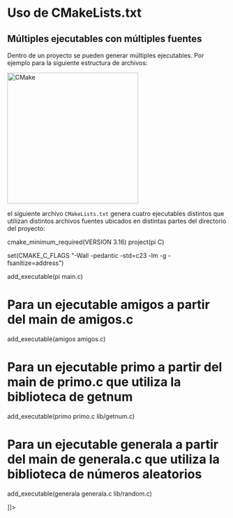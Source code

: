# Uso de CMakeLists.txt

## Múltiples ejecutables con múltiples fuentes

Dentro de un proyecto se pueden generar múltiples ejecutables. 
Por ejemplo para la siguiente estructura de archivos:

<img src="cmake.png" alt="CMake" width="300"/>

el siguiente archivo 
<code>CMakeLists.txt</code>
genera cuatro ejecutables distintos que utilizan distintos archivos fuentes ubicados
en distintas partes del directorio del proyecto:

<code-block lang="cmake">
<![CDATA[

cmake_minimum_required(VERSION 3.16)
project(pi C)

set(CMAKE_C_FLAGS "-Wall -pedantic -std=c23 -lm -g -fsanitize=address")

add_executable(pi main.c)
# Para un ejecutable amigos a partir del main de amigos.c
add_executable(amigos amigos.c)
# Para un ejecutable primo a partir del main de primo.c que utiliza la biblioteca de getnum
add_executable(primo primo.c lib/getnum.c)
# Para un ejecutable generala a partir del main de generala.c que utiliza la biblioteca de números aleatorios
add_executable(generala generala.c lib/random.c)

]]>
</code-block>
